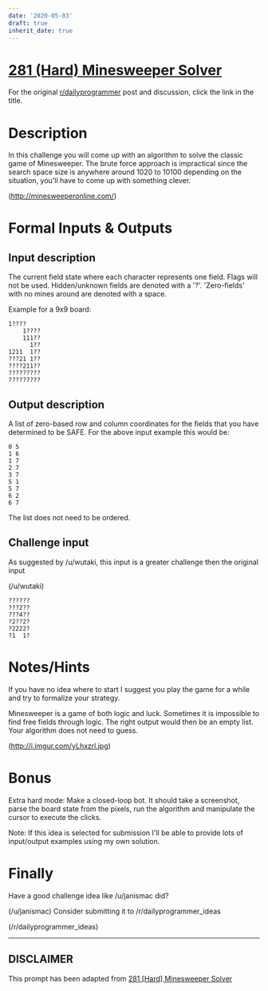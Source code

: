 ```yaml
---
date: '2020-05-03'
draft: true
inherit_date: true
---
```


# [281 (Hard) Minesweeper Solver](https://www.reddit.com/r/dailyprogrammer/comments/50s3ax/20160902_challenge_281_hard_minesweeper_solver/)

For the original [r/dailyprogrammer](https://www.reddit.com/r/dailyprogrammer/) post and discussion, click the link in the title.

# Description
In this challenge you will come up with an algorithm to solve the classic game of Minesweeper.
The brute force approach is impractical since the search space size is anywhere around 1020 to 10100 depending on the situation, you'll have to come up with something clever.

(http://minesweeperonline.com/)
# Formal Inputs & Outputs
## Input description
The current field state where each character represents one field. Flags will not be used. 
Hidden/unknown fields are denoted with a '?'.
'Zero-fields' with no mines around are denoted with a space.

Example for a 9x9 board:


```
1????
    1????
    111??
      1??
1211  1??
???21 1??
????211??
?????????
?????????
```
## Output description
A list of zero-based row and column coordinates for the fields that you have determined to be SAFE. For the above input example this would be:


```
0 5
1 6
1 7
2 7
3 7
5 1
5 7
6 2
6 7
```
The list does not need to be ordered.

## Challenge input
As suggested by /u/wutaki, this input is a greater challenge then the original input

(/u/wutaki)

```
??????
???2??
???4??
?2??2?
?2222?
?1  1?
```
# Notes/Hints
If you have no idea where to start I suggest you play the game for a while and try to formalize your strategy.

Minesweeper is a game of both logic and luck. Sometimes it is impossible to find free fields through logic. The right output would then be an empty list. Your algorithm does not need to guess.

(http://i.imgur.com/yLhxzrl.jpg)
# Bonus
Extra hard mode: Make a closed-loop bot. It should take a screenshot, parse the board state from the pixels, run the algorithm and manipulate the cursor to execute the clicks.

Note: If this idea is selected for submission I'll be able to provide lots of input/output examples using my own solution.

# Finally
Have a good challenge idea like /u/janismac did?

(/u/janismac)
Consider submitting it to /r/dailyprogrammer_ideas

(/r/dailyprogrammer_ideas)

----
## **DISCLAIMER**
This prompt has been adapted from [281 [Hard] Minesweeper Solver](https://www.reddit.com/r/dailyprogrammer/comments/50s3ax/20160902_challenge_281_hard_minesweeper_solver/
)
